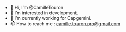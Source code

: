 - 👋 Hi, I’m @CamilleTouron
- 👀 I’m interested in development.
- 🌱 I’m currently working for Capgemini.
- 📫 How to reach me : camille.touron.pro@gmail.com

<!---
CamilleTouron/CamilleTouron is a ✨ special ✨ repository because its `README.md` (this file) appears on your GitHub profile.
You can click the Preview link to take a look at your changes.
--->
